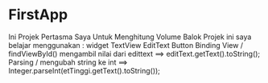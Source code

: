 # FirstApp
Ini Projek Pertasma Saya Untuk Menghitung Volume Balok
Projek ini saya belajar menggunakan :
widget TextView
EditText
Button
Binding View / findViewById()
mengambil nilai dari edittext ==> editText.getText().toString();
Parsing / mengubah string ke int ==> Integer.parseInt(etTinggi.getText().toString());
